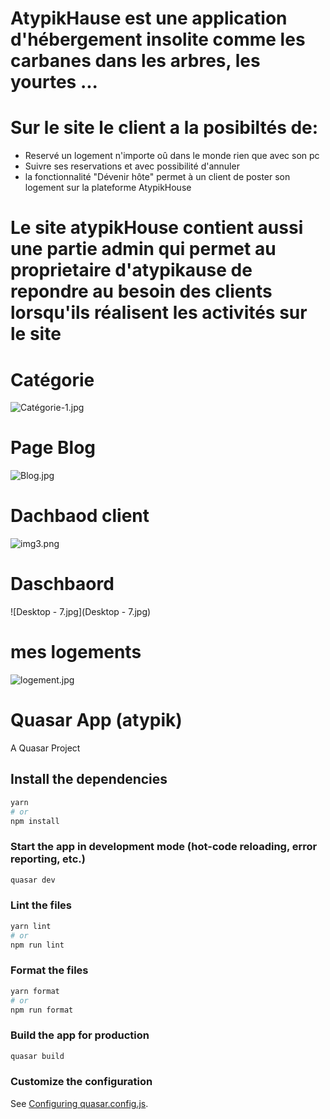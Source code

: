 # AtypikHause est une application d'hébergement insolite comme les carbanes dans les arbres, les yourtes ...
# Sur le site le client a la posibiltés de:
- Reservé un logement n'importe oû dans le monde rien que avec son pc
- Suivre ses reservations et avec possibilité d'annuler
- la fonctionnalité "Dévenir hôte" permet à un client de poster son logement sur la plateforme AtypikHouse

# Le site atypikHouse contient aussi une partie admin qui permet au proprietaire d'atypikause de repondre au besoin des clients lorsqu'ils réalisent les activités sur le site


# Catégorie

![Catégorie-1.jpg](Catégorie-1.jpg)

# Page Blog

![Blog.jpg](Blog.jpg)

# Dachbaod client

![img3.png](img3.png)

# Daschbaord

![Desktop - 7.jpg](Desktop - 7.jpg)

# mes logements

![logement.jpg](logement.jpg)

# Quasar App (atypik)

A Quasar Project

## Install the dependencies
```bash
yarn
# or
npm install
```

### Start the app in development mode (hot-code reloading, error reporting, etc.)
```bash
quasar dev
```


### Lint the files
```bash
yarn lint
# or
npm run lint
```


### Format the files
```bash
yarn format
# or
npm run format
```



### Build the app for production
```bash
quasar build
```

### Customize the configuration
See [Configuring quasar.config.js](https://v2.quasar.dev/quasar-cli-vite/quasar-config-js).
